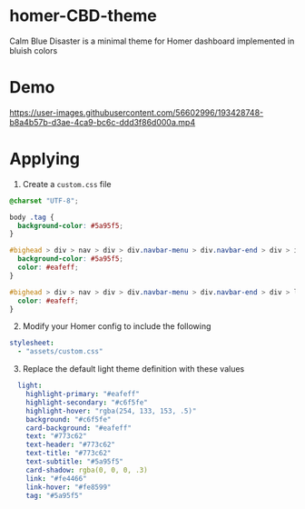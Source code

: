 # homer-CBD-theme
Calm Blue Disaster is a minimal theme for Homer dashboard implemented in bluish colors

# Demo
https://user-images.githubusercontent.com/56602996/193428748-b8a4b57b-d3ae-4ca9-bc6c-ddd3f86d000a.mp4

# Applying
1. Create a `custom.css` file
```css
@charset "UTF-8";

body .tag {
  background-color: #5a95f5;
}

#bighead > div > nav > div > div.navbar-menu > div.navbar-end > div > input[type=text] {
  background-color: #5a95f5;
  color: #eafeff;
}

#bighead > div > nav > div > div.navbar-menu > div.navbar-end > div > label::before {
  color: #eafeff;
}
```

2. Modify your Homer config to include the following
```yaml
stylesheet:
  - "assets/custom.css"
```

3. Replace the default light theme definition with these values
```yaml
  light:
    highlight-primary: "#eafeff"
    highlight-secondary: "#c6f5fe"
    highlight-hover: "rgba(254, 133, 153, .5)"
    background: "#c6f5fe"
    card-background: "#eafeff"
    text: "#773c62"
    text-header: "#773c62"
    text-title: "#773c62"
    text-subtitle: "#5a95f5"
    card-shadow: rgba(0, 0, 0, .3)
    link: "#fe4466"
    link-hover: "#fe8599"
    tag: "#5a95f5"
```
